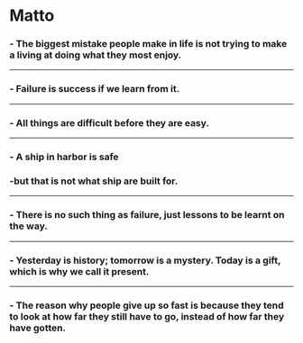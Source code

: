 # Matto
### - The biggest mistake people make in life is not trying to make a living at doing what they most enjoy.
-----
### - Failure is success if we learn from it.
----
### - All things are difficult before they are easy.
----
### - A ship in harbor is safe   
### -but that is not what ship are built for.
----
### - There is no such thing as failure, just lessons to be learnt on the way.
-----
### - Yesterday is history; tomorrow is a mystery. Today is a gift, which is why we call it present.
-----
### - The reason why people give up so fast is because they tend to look at how far they still have to go, instead of how far they have gotten.
